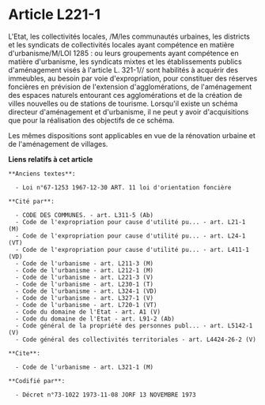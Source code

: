 # Article L221-1

L'Etat, les collectivités locales, /M/les communautés urbaines, les districts et les syndicats de collectivités locales ayant
compétence en matière d'urbanisme/M/LOI  1285 : ou leurs groupements ayant compétence en matière d'urbanisme, les syndicats
mixtes et les établissements publics d'aménagement visés à l'article L. 321-1// sont habilités à acquérir des immeubles, au
besoin par voie d'expropriation, pour constituer des réserves foncières  en prévision de l'extension d'agglomérations, de
l'aménagement des espaces naturels entourant ces agglomérations et de la création de villes nouvelles ou de stations de
tourisme. Lorsqu'il existe un schéma directeur d'aménagement et d'urbanisme, il ne peut y avoir d'acquisitions que pour la
réalisation des objectifs de ce schéma.

Les mêmes dispositions sont applicables en vue de la rénovation urbaine et de l'aménagement de villages.

**Liens relatifs à cet article**

	**Anciens textes**:

	  - Loi n°67-1253 1967-12-30 ART. 11 loi d'orientation foncière

	**Cité par**:

	  - CODE DES COMMUNES. - art. L311-5 (Ab)
	  - Code de l'expropriation pour cause d'utilité pu... - art. L21-1 (M)
	  - Code de l'expropriation pour cause d'utilité pu... - art. L24-1 (VT)
	  - Code de l'expropriation pour cause d'utilité pu... - art. L411-1 (VD)
	  - Code de l'urbanisme - art. L211-3 (M)
	  - Code de l'urbanisme - art. L212-1 (M)
	  - Code de l'urbanisme - art. L221-3 (V)
	  - Code de l'urbanisme - art. L230-1 (T)
	  - Code de l'urbanisme - art. L324-1 (VD)
	  - Code de l'urbanisme - art. L327-1 (V)
	  - Code de l'urbanisme - art. L720-1 (VT)
	  - Code du domaine de l'Etat - art. A1 (V)
	  - Code du domaine de l'Etat - art. L91-2 (Ab)
	  - Code général de la propriété des personnes publ... - art. L5142-1 (V)
	  - Code général des collectivités territoriales - art. L4424-26-2 (V)

	**Cite**:

	  - Code de l'urbanisme - art. L321-1 (M)

	**Codifié par**:

	  - Décret n°73-1022 1973-11-08 JORF 13 NOVEMBRE 1973
